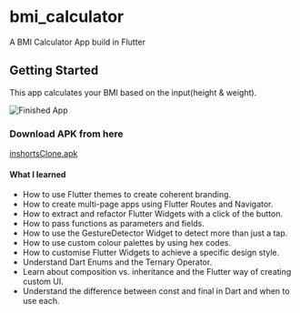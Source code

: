 # bmi_calculator

A BMI Calculator App build in Flutter


## Getting Started

This app calculates your BMI based on the input(height & weight).


![Finished App](https://github.com/londonappbrewery/Images/blob/master/bmi-calc-demo.gif)


### Download APK from here

[inshortsClone.apk](https://drive.google.com/file/d/1_fBN4nJy2iqWWBdcmY6ZdcZOvkKhhMCE/view?usp=sharing)

#### What I learned

- How to use Flutter themes to create coherent branding. 
- How to create multi-page apps using Flutter Routes and Navigator.
- How to extract and refactor Flutter Widgets with a click of the button. 
- How to pass functions as parameters and fields.
- How to use the GestureDetector Widget to detect more than just a tap.
- How to use custom colour palettes by using hex codes.
- How to customise Flutter Widgets to achieve a specific design style.
- Understand Dart Enums and the Ternary Operator.
- Learn about composition vs. inheritance and the Flutter way of creating custom UI.
- Understand the difference between const and final in Dart and when to use each.
